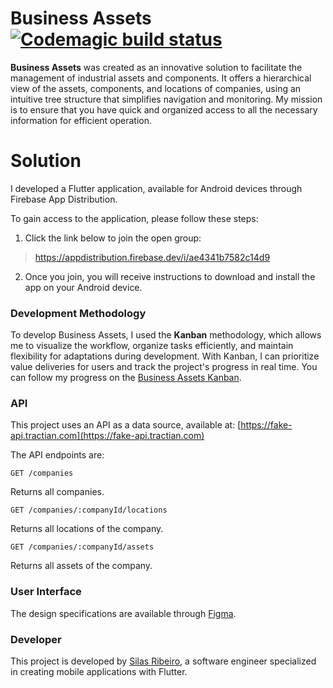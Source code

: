 # Business Assets [![Codemagic build status](https://api.codemagic.io/apps/6738a16d90a1f90519e1e954/6738a16d90a1f90519e1e953/status_badge.svg)](https://codemagic.io/app/6738a16d90a1f90519e1e954/6738a16d90a1f90519e1e953/latest_build)

**Business Assets** was created as an innovative solution to facilitate the management of industrial assets and components. It offers a hierarchical view of the assets, components, and locations of companies, using an intuitive tree structure that simplifies navigation and monitoring. My mission is to ensure that you have quick and organized access to all the necessary information for efficient operation.

# Solution

I developed a Flutter application, available for Android devices through Firebase App Distribution.

To gain access to the application, please follow these steps:

1. Click the link below to join the open group: 
> https://appdistribution.firebase.dev/i/ae4341b7582c14d9
2. Once you join, you will receive instructions to download and install the app on your Android device.





### Development Methodology

To develop Business Assets, I used the **Kanban** methodology, which allows me to visualize the workflow, organize tasks efficiently, and maintain flexibility for adaptations during development. With Kanban, I can prioritize value deliveries for users and track the project's progress in real time. You can follow my progress on the [Business Assets Kanban](https://github.com/users/pretodev/projects/3).

### API

This project uses an API as a data source, available at: [https://fake-api.tractian.com](https://fake-api.tractian.com)

The API endpoints are:

```http
GET /companies
```
Returns all companies.

```http
GET /companies/:companyId/locations
```
Returns all locations of the company.

```http
GET /companies/:companyId/assets
```
Returns all assets of the company.

### User Interface

The design specifications are available through [Figma](https://www.figma.com/file/IP50SSLkagXsUNWiZj0PjP/%5BCareers%5D-Flutter-Challenge-v2?type=design&node-id=0%3A1&mode=design&t=puUgGuBG9v8leaSQ-1).

### Developer

This project is developed by [Silas Ribeiro](https://github.com/pretodev), a software engineer specialized in creating mobile applications with Flutter.

